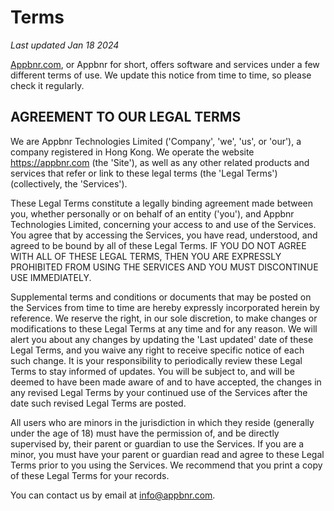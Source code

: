 # Terms

_Last updated Jan 18 2024_

[Appbnr.com](https://www.appbnr.com), or Appbnr for short, offers software and services under a few different terms of use. We update this notice from time to time, so please check it regularly.

## AGREEMENT TO OUR LEGAL TERMS

We are Appbnr Technologies Limited ('Company', 'we', 'us', or 'our'), a company registered in Hong Kong. We operate the website https://appbnr.com (the 'Site'), as well as any other related products and services that refer or link to these legal terms (the 'Legal Terms') (collectively, the 'Services').

These Legal Terms constitute a legally binding agreement made between you, whether personally or on behalf of an entity ('you'), and Appbnr Technologies Limited, concerning your access to and use of the Services. You agree that by accessing the Services, you have read, understood, and agreed to be bound by all of these Legal Terms. IF YOU DO NOT AGREE WITH ALL OF THESE LEGAL TERMS, THEN YOU ARE EXPRESSLY PROHIBITED FROM USING THE SERVICES AND YOU MUST DISCONTINUE USE IMMEDIATELY.

Supplemental terms and conditions or documents that may be posted on the Services from time to time are hereby expressly incorporated herein by reference. We reserve the right, in our sole discretion, to make changes or modifications to these Legal Terms at any time and for any reason. We will alert you about any changes by updating the 'Last updated' date of these Legal Terms, and you waive any right to receive specific notice of each such change. It is your responsibility to periodically review these Legal Terms to stay informed of updates. You will be subject to, and will be deemed to have been made aware of and to have accepted, the changes in any revised Legal Terms by your continued use of the Services after the date such revised Legal Terms are posted.

All users who are minors in the jurisdiction in which they reside (generally under the age of 18) must have the permission of, and be directly supervised by, their parent or guardian to use the Services. If you are a minor, you must have your parent or guardian read and agree to these Legal Terms prior to you using the Services. We recommend that you print a copy of these Legal Terms for your records.

You can contact us by email at info@appbnr.com.
